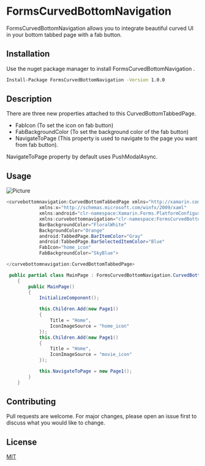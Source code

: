 # FormsCurvedBottomNavigation

FormsCurvedBottomNavigation allows you to integrate beautiful curved UI in your bottom tabbed page with a fab button.

## Installation

Use the nuget package manager to install FormsCurvedBottomNavigation .

```bash
Install-Package FormsCurvedBottomNavigation -Version 1.0.0
```

## Description

There are three new properties attached to this CurvedBottomTabbedPage.
* FabIcon (To set the icon on fab button)
* FabBackgroundColor (To set the background color of the fab button)
* NavigateToPage (This property is used to navigate to the page you want from fab button).

NavigateToPage property by default uses PushModalAsync.

## Usage

![Picture](https://raw.githubusercontent.com/WasifMustafa95/FormsCurvedBottomNavigationView/master/FormsCurvedBottomNavigationView/FormsCurvedBottomNavigationView/Screenshots/Screenshot_20191226-002127.png)

```c#
<curvebottomnavigation:CurvedBottomTabbedPage xmlns="http://xamarin.com/schemas/2014/forms"
            xmlns:x="http://schemas.microsoft.com/winfx/2009/xaml"
            xmlns:android="clr-namespace:Xamarin.Forms.PlatformConfiguration.AndroidSpecific;assembly=Xamarin.Forms.Core"
            xmlns:curvebottomnavigation="clr-namespace:FormsCurvedBottomNavigation;assembly=FormsCurvedBottomNavigation"
            BarBackgroundColor="FloralWhite"
            BackgroundColor="Orange"
            android:TabbedPage.BarItemColor="Gray"
            android:TabbedPage.BarSelectedItemColor="Blue"
            FabIcon="home_icon"
            FabBackgroundColor="SkyBlue">

</curvebottomnavigation:CurvedBottomTabbedPage>
```

```c#
 public partial class MainPage : FormsCurvedBottomNavigation.CurvedBottomTabbedPage
    {
        public MainPage()
        {
            InitializeComponent();

            this.Children.Add(new Page1()
            {
                Title = "Home",
                IconImageSource = "home_icon"
            });
            this.Children.Add(new Page1()
            {
                Title = "Home",
                IconImageSource = "movie_icon"
            });

            this.NavigateToPage = new Page1();
        }
    }
```

## Contributing
Pull requests are welcome. For major changes, please open an issue first to discuss what you would like to change.

## License
[MIT](https://github.com/WasifMustafa95/FormsCurvedBottomNavigationView/blob/master/LICENSE)
